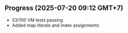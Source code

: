 ## Progress (2025-07-20 09:12 GMT+7)
- 53/100 VM tests passing
- Added map literals and index assignments

